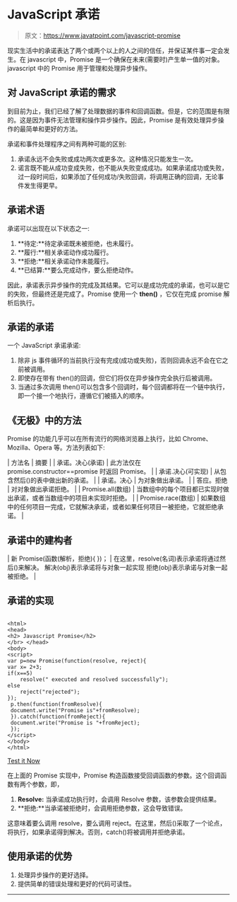 # JavaScript 承诺

> 原文：<https://www.javatpoint.com/javascript-promise>

现实生活中的承诺表达了两个或两个以上的人之间的信任，并保证某件事一定会发生。在 javascript 中，Promise 是一个确保在未来(需要时)产生单一值的对象。javascript 中的 Promise 用于管理和处理异步操作。

## 对 JavaScript 承诺的需求

到目前为止，我们已经了解了处理数据的事件和回调函数。但是，它的范围是有限的。这是因为事件无法管理和操作异步操作。因此，Promise 是有效处理异步操作的最简单和更好的方法。

承诺和事件处理程序之间有两种可能的区别:

1.  承诺永远不会失败或成功两次或更多次。这种情况只能发生一次。
2.  诺言既不能从成功变成失败，也不能从失败变成成功。如果承诺成功或失败，过一段时间后，如果添加了任何成功/失败回调，将调用正确的回调，无论事件发生得更早。

## 承诺术语

承诺可以出现在以下状态之一:

1.  **待定:**待定承诺既未被拒绝，也未履行。
2.  **履行:**相关承诺动作成功履行。
3.  **拒绝:**相关承诺动作未能履行。
4.  **已结算:**要么完成动作，要么拒绝动作。

因此，承诺表示异步操作的完成及其结果。它可以是成功完成的承诺，也可以是它的失败，但最终还是完成了。Promise 使用一个 **then()** ，它仅在完成 promise 解析后执行。

## 承诺的承诺

一个 JavaScript 承诺承诺:

1.  除非 js 事件循环的当前执行没有完成(成功或失败)，否则回调永远不会在它之前被调用。
2.  即使存在带有 then()的回调，但它们将仅在异步操作完全执行后被调用。
3.  当通过多次调用 then()可以包含多个回调时，每个回调都将在一个链中执行，即一个接一个地执行，遵循它们被插入的顺序。

## 《无极》中的方法

Promise 的功能几乎可以在所有流行的网络浏览器上执行，比如 Chrome、Mozilla、Opera 等。方法列表如下:

| 方法名 | 摘要 |
| 承诺。决心(承诺) | 此方法仅在 promise.constructor==promise 时返回 Promise。 |
| 承诺.决心(可实现) | 从包含然后()的表中做出新的承诺。 |
| 承诺。决心 | 为对象做出承诺。 |
| 答应。拒绝 | 对对象做出承诺拒绝。 |
| Promise.all(数组) | 当数组中的每个项目都已实现时做出承诺，或者当数组中的项目未实现时拒绝。 |
| Promise.race(数组) | 如果数组中的任何项目一完成，它就解决承诺，或者如果任何项目一被拒绝，它就拒绝承诺。 |

## 承诺中的建构者

| 新 Promise(函数(解析，拒绝){ })； | 在这里，resolve(名词)表示承诺将通过然后()来解决。
解决(obj)表示承诺将与对象一起实现
拒绝(obj)表示承诺与对象一起被拒绝。 |

## 承诺的实现

```

<html>
<head>
<h2> Javascript Promise</h2>
</br> </head>
<body>
<script>
var p=new Promise(function(resolve, reject){
var x= 2+3;
if(x==5)
	resolve(" executed and resolved successfully");
else
	reject("rejected");
});
 p.then(function(fromResolve){
 document.write("Promise is"+fromResolve);
 }).catch(function(fromReject){
 document.write("Promise is "+fromReject);
 });
</script>
</body>
</html>

```

[Test it Now](https://www.javatpoint.com/oprweb/test.jsp?filename=JavaScriptPromise)

在上面的 Promise 实现中，Promise 构造函数接受回调函数的参数。这个回调函数有两个参数，即，

1.  **Resolve:** 当承诺成功执行时，会调用 Resolve 参数，该参数会提供结果。
2.  **拒绝:**当承诺被拒绝时，会调用拒绝参数，这会导致错误。

这意味着要么调用 resolve，要么调用 reject。在这里，然后()采取了一个论点，将执行，如果承诺得到解决。否则，catch()将被调用并拒绝承诺。

## 使用承诺的优势

1.  处理异步操作的更好选择。
2.  提供简单的错误处理和更好的代码可读性。

* * *